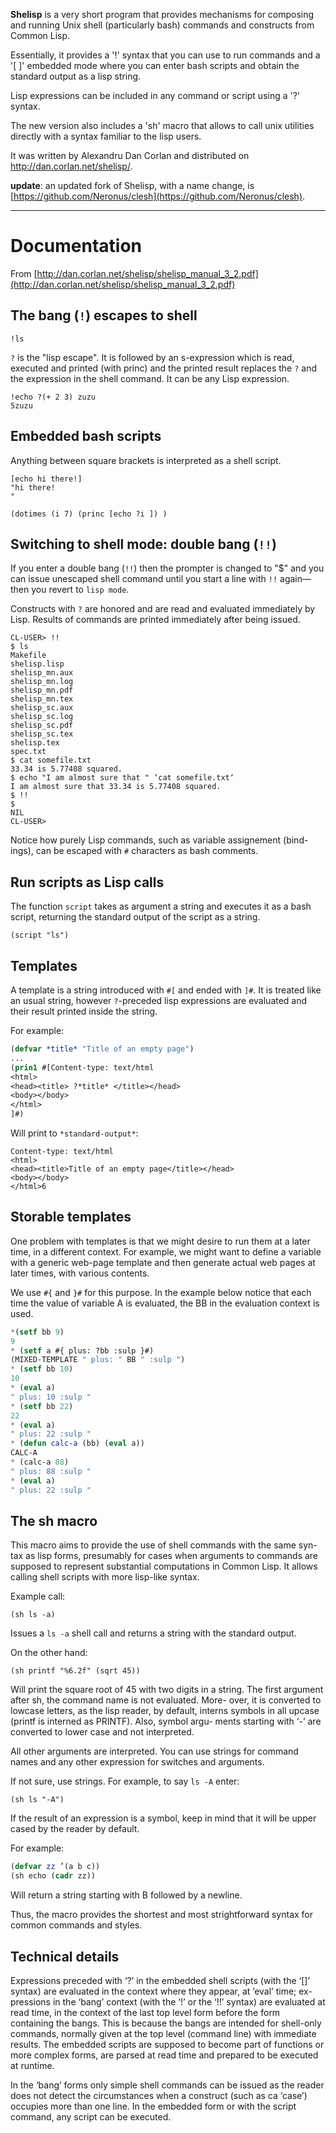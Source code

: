 
**Shelisp** is a very short program that provides mechanisms for composing and running Unix shell (particularly bash) commands and constructs from Common Lisp.

Essentially, it provides a '!' syntax that you can use to run commands and a '[ ]' embedded mode where you can enter bash scripts and obtain the standard output as a lisp string.

Lisp expressions can be included in any command or script using a '?' syntax.

The new version also includes a 'sh' macro that allows to call unix utilities directly with a syntax familiar to the lisp users.


It was written by Alexandru Dan Corlan and distributed on http://dan.corlan.net/shelisp/.

**update**: an updated fork of Shelisp, with a name change, is [https://github.com/Neronus/clesh](https://github.com/Neronus/clesh).

---

# Documentation

From [http://dan.corlan.net/shelisp/shelisp_manual_3_2.pdf](http://dan.corlan.net/shelisp/shelisp_manual_3_2.pdf)


## The bang (`!`) escapes to shell

    !ls

`?` is the "lisp escape". It is followed by an s-expression which is
read, executed and printed (with princ) and the printed result replaces the
`?` and the expression in the shell command. It can be any Lisp expression.

    !echo ?(+ 2 3) zuzu
    5zuzu

## Embedded bash scripts

Anything between square brackets is interpreted as a shell script.

~~~
[echo hi there!]
"hi there!
"
~~~

    (dotimes (i 7) (princ [echo ?i ]) )

## Switching to shell mode: double bang (`!!`)

If you enter a double bang (`!!`) then the prompter is changed to "$" and you can
issue unescaped shell command until you start a line with `!!` again—then
you revert to `lisp mode`.

Constructs with `?` are honored and are read and evaluated immediately
by Lisp. Results of commands are printed immediately after being issued.

```
CL-USER> !!
$ ls
Makefile
shelisp.lisp
shelisp_mn.aux
shelisp_mn.log
shelisp_mn.pdf
shelisp_mn.tex
shelisp_sc.aux
shelisp_sc.log
shelisp_sc.pdf
shelisp_sc.tex
shelisp.tex
spec.txt
$ cat somefile.txt
33.34 is 5.77408 squared.
$ echo "I am almost sure that " ‘cat somefile.txt‘
I am almost sure that 33.34 is 5.77408 squared.
$ !!
$
NIL
CL-USER>
```

Notice how purely Lisp commands, such as variable assignement (bind-
ings), can be escaped with `#` characters as bash comments.

## Run scripts as Lisp calls

The function `script` takes as argument a string and executes it as a
bash script, returning the standard output of the script as a string.

    (script "ls")

## Templates

A template is a string introduced with `#[` and ended with `]#`. It is treated
like an usual string, however `?`-preceded lisp expressions are evaluated and
their result printed inside the string.

For example:

~~~lisp
(defvar *title* "Title of an empty page")
...
(prin1 #[Content-type: text/html
<html>
<head><title> ?*title* </title></head>
<body></body>
</html>
]#)
~~~

Will print to `*standard-output*`:

```
Content-type: text/html
<html>
<head><title>Title of an empty page</title></head>
<body></body>
</html>6
```

## Storable templates

One problem with templates is that we might desire to run them at a later
time, in a different context. For example, we might want to define a variable
with a generic web-page template and then generate actual web pages at
later times, with various contents.

We use `#{` and `}#` for this purpose. In the example below notice that each
time the value of variable A is evaluated, the BB in the evaluation context
is used.

~~~lisp
*(setf bb 9)
9
* (setf a #{ plus: ?bb :sulp }#)
(MIXED-TEMPLATE " plus: " BB " :sulp ")
* (setf bb 10)
10
* (eval a)
" plus: 10 :sulp "
* (setf bb 22)
22
* (eval a)
" plus: 22 :sulp "
* (defun calc-a (bb) (eval a))
CALC-A
* (calc-a 88)
" plus: 88 :sulp "
* (eval a)
" plus: 22 :sulp "
~~~

## The sh macro

This macro aims to provide the use of shell commands with the same syn-
tax as lisp forms, presumably for cases when arguments to commands are
supposed to represent substantial computations in Common Lisp. It allows
calling shell scripts with more lisp-like syntax.

Example call:

    (sh ls -a)

Issues a `ls -a` shell call and returns a string with the standard output.

On the other hand:

    (sh printf "%6.2f" (sqrt 45))

Will print the square root of 45 with two digits in a string.
The first argument after sh, the command name is not evaluated. More-
over, it is converted to lowcase letters, as the lisp reader, by default, interns
symbols in all upcase (printf is interned as PRINTF). Also, symbol argu-
ments starting with ‘-’ are converted to lower case and not interpreted.

All other arguments are interpreted. You can use strings for command
names and any other expression for switches and arguments.

If not sure, use strings. For example, to say `ls -A` enter:

    (sh ls "-A")

If the result of an expression is a symbol, keep in mind that it will be
upper cased by the reader by default.

For example:

~~~lisp
(defvar zz ’(a b c))
(sh echo (cadr zz))
~~~

Will return a string starting with B followed by a newline.

Thus, the macro provides the shortest and most strightforward syntax
for common commands and styles.

## Technical details

Expressions preceded with ‘?’ in the embedded shell scripts (with the ‘[]’
syntax) are evaluated in the context where they appear, at ’eval’ time; ex-
pressions in the ‘bang’ context (with the ‘!’ or the ‘!!’ syntax) are evaluated at
read time, in the context of the last top level form before the form containing
the bangs. This is because the bangs are intended for shell-only commands,
normally given at the top level (command line) with immediate results. The
embedded scripts are supposed to become part of functions or more complex
forms, are parsed at read time and prepared to be executed at runtime.

In the ‘bang’ forms only simple shell commands can be issued as the
reader does not detect the circumstances when a construct (such as ca ‘case’)
occupies more than one line. In the embedded form or with the script
command, any script can be executed.

